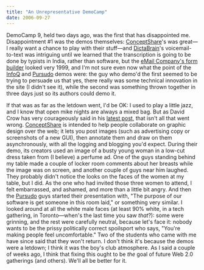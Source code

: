 ```yaml
---
title: "An Unrepresentative DemoCamp"
date: 2006-09-27
---
```

DemoCamp 9, held two days ago, was the first that has disappointed me.  Disappointment #1 was the demos themselves: <a href="http://conceptshare.com/">ConceptShare</a>'s was great—I really want a chance to play with their stuff—and <a href="http://dictabrain.com/">DictaBrain</a>'s voicemail-to-text was intriguing until we learned that the transcription is going to be done by typists in India, rather than software, but the <a href="http://www.theemailcompany.com/formulate.html">eMail Company's form builder</a> looked very 1999, and I'm not sure even now what the point of the <a href="http://www.infoq.com">InfoQ</a> and <a href="http://pursudo.com/">Pursudo</a> demos were: the guy who demo'd the first seemed to be trying to persuade us that yes, there really was some technical innovation in the site (I didn't see it), while the second was something thrown together in three days just so its authors could demo it.

If that was as far as the letdown went, I'd be OK: I used to play a little jazz, and I know that open mike nights are always a mixed bag.  But as David Crow has very courageously said in his <a href="http://davidcrow.ca/article/1263/an-open-apology">latest post</a>, that isn't all that went wrong.  <a href="http://www.conceptshare.com">ConceptShare</a> is intended to help people collaborate on graphic design over the web; it lets you post images (such as advertising copy or screenshots of a new GUI), then annotate them and draw on them asynchronously, with all the logging and blogging you'd expect.  During their demo, its creators used an image of a busty young woman in a low-cut dress taken from (I believe) a perfume ad.  One of the guys standing behind my table made a couple of locker room comments about her breasts while the image was on screen, and another couple of guys near him laughed.  They probably didn't notice the looks on the faces of the women at my table, but I did.  As the one who had invited those three women to attend, I felt embarrassed, and ashamed, and more than a little bit angry.
And then the <a href="http://pursudo.com">Pursudo</a> guys started their presentation with, "The purpose of our software is get someone in this room laid," or something very similar.  I looked around at all the white male faces (at least 90% white, in a tech gathering, in Toronto—when's the last time you saw <em>that</em>?): some were grinning, and the rest were carefully neutral, because let's face it: nobody wants to be the prissy politically correct spoilsport who says, "You're making people feel uncomfortable."
Two of the students who came with me have since said that they won't return.  I don't think it's because the demos were a letdown; I think it was the boy's club atmosphere.  As I said a couple of weeks ago, I think that fixing this ought to be <em>the</em> goal of future Web 2.0 gatherings (and others).  We'll all be better for it.
